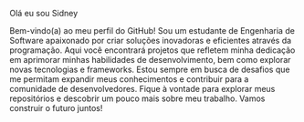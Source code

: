 Olá eu sou Sidney

Bem-vindo(a) ao meu perfil do GitHub! Sou um estudante de Engenharia de Software apaixonado por criar soluções inovadoras e eficientes através da programação. Aqui você encontrará projetos que refletem minha dedicação em aprimorar minhas habilidades de desenvolvimento, bem como explorar novas tecnologias e frameworks. Estou sempre em busca de desafios que me permitam expandir meus conhecimentos e contribuir para a comunidade de desenvolvedores. Fique à vontade para explorar meus repositórios e descobrir um pouco mais sobre meu trabalho. Vamos construir o futuro juntos!

<div>
  
</div>


